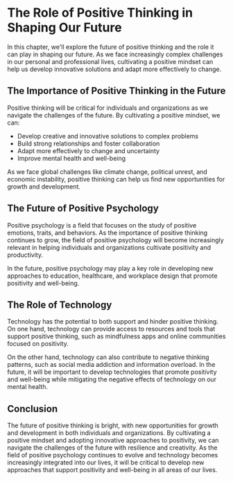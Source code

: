 The Role of Positive Thinking in Shaping Our Future
===============================================================================================

In this chapter, we'll explore the future of positive thinking and the role it can play in shaping our future. As we face increasingly complex challenges in our personal and professional lives, cultivating a positive mindset can help us develop innovative solutions and adapt more effectively to change.

The Importance of Positive Thinking in the Future
-------------------------------------------------

Positive thinking will be critical for individuals and organizations as we navigate the challenges of the future. By cultivating a positive mindset, we can:

* Develop creative and innovative solutions to complex problems
* Build strong relationships and foster collaboration
* Adapt more effectively to change and uncertainty
* Improve mental health and well-being

As we face global challenges like climate change, political unrest, and economic instability, positive thinking can help us find new opportunities for growth and development.

The Future of Positive Psychology
---------------------------------

Positive psychology is a field that focuses on the study of positive emotions, traits, and behaviors. As the importance of positive thinking continues to grow, the field of positive psychology will become increasingly relevant in helping individuals and organizations cultivate positivity and productivity.

In the future, positive psychology may play a key role in developing new approaches to education, healthcare, and workplace design that promote positivity and well-being.

The Role of Technology
----------------------

Technology has the potential to both support and hinder positive thinking. On one hand, technology can provide access to resources and tools that support positive thinking, such as mindfulness apps and online communities focused on positivity.

On the other hand, technology can also contribute to negative thinking patterns, such as social media addiction and information overload. In the future, it will be important to develop technologies that promote positivity and well-being while mitigating the negative effects of technology on our mental health.

Conclusion
----------

The future of positive thinking is bright, with new opportunities for growth and development in both individuals and organizations. By cultivating a positive mindset and adopting innovative approaches to positivity, we can navigate the challenges of the future with resilience and creativity. As the field of positive psychology continues to evolve and technology becomes increasingly integrated into our lives, it will be critical to develop new approaches that support positivity and well-being in all areas of our lives.



